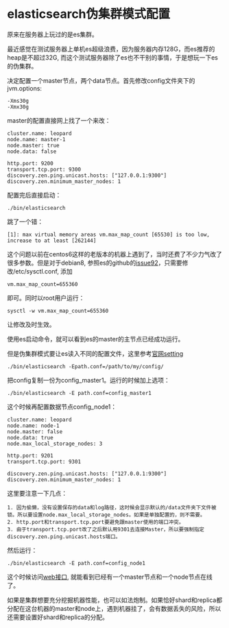 elasticsearch伪集群模式配置
===================================
原来在服务器上玩过的是es集群。

最近感觉在测试服务器上单机es超级浪费，因为服务器内存128G，而es推荐的heap是不超过32G, 而这个测试服务器除了es也不干别的事情，于是想玩一下es的伪集群。

决定配置一个master节点，两个data节点。首先修改config文件夹下的jvm.options:

    -Xms30g
    -Xmx30g

master的配置直接网上找了一个来改：

    cluster.name: leopard
    node.name: master-1
    node.master: true
    node.data: false

    http.port: 9200
    transport.tcp.port: 9300
    discovery.zen.ping.unicast.hosts: ["127.0.0.1:9300"]
    discovery.zen.minimum_master_nodes: 1

配置完后直接启动：

    ./bin/elasticsearch

跳了一个错：

    [1]: max virtual memory areas vm.max_map_count [65530] is too low, increase to at least [262144]

这个问题以前在centos6这样的老版本的机器上遇到了，当时还费了不少力气改了很多参数。但是对于debian8, 参照es的github的[issue92](https://github.com/spujadas/elk-docker/issues/92)，只需要修改/etc/sysctl.conf, 添加

    vm.max_map_count=655360

即可。同时以root用户运行：

    sysctl -w vm.max_map_count=655360

让修改及时生效。

使用es启动命令，就可以看到es的master的主节点已经成功运行。

但是伪集群模式要让es读入不同的配置文件，这里参考[官网setting](https://www.elastic.co/guide/en/elasticsearch/reference/current/settings.html)

    ./bin/elasticsearch -Epath.conf=/path/to/my/config/
    
把config复制一份为config_master1。运行的时候加上选项：

    ./bin/elasticsearch -E path.conf=config_master1

这个时候再配置数据节点config_node1：

    cluster.name: leopard
    node.name: node-1
    node.master: false
    node.data: true
    node.max_local_storage_nodes: 3

    http.port: 9201
    transport.tcp.port: 9301

    discovery.zen.ping.unicast.hosts: ["127.0.0.1:9300"]
    discovery.zen.minimum_master_nodes: 1
   
这里要注意一下几点：

    1. 因为偷懒，没有设置保存的data和log路径，这时候会显示默认的/data文件夹下文件被锁。所以要设置node.max_local_storage_nodes。如果是单独配置的，则不需要。
    2. http.port和transport.tcp.port要避免跟master使用的端口冲突。
    3. 由于transport.tcp.port改了之后默认用9301去连接Master，所以要强制指定discovery.zen.ping.unicast.hosts端口。

然后运行：

    ./bin/elasticsearch -E path.conf=config_node1

这个时候访问[web接口](http://127.0.0.1:9200/_cluster/health), 就能看到已经有一个master节点和一个node节点在线了。

如果是集群想要充分挖掘机器性能，也可以如法炮制。如果恰好shard和replica都分配在这台机器的master和node上，遇到机器挂了，会有数据丢失的风险，所以还需要设置好shard和replica的分配。


    

    
